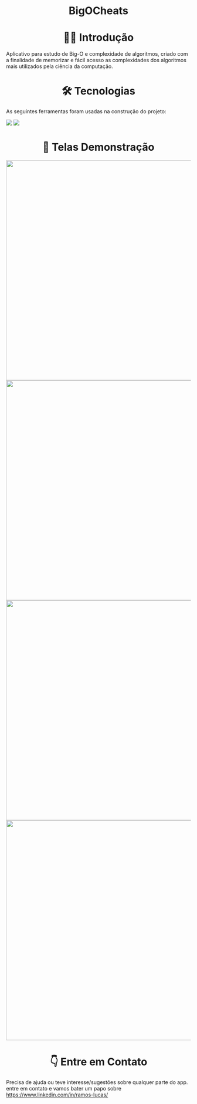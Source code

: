 <h1 align="center"> BigOCheats </h1>

<!--Versions-->

<h1 align="center"> 👩‍💻 Introdução </h1>
Aplicativo para estudo de Big-O e complexidade de algoritmos, criado com a finalidade de memorizar e fácil acesso as complexidades dos algoritmos mais utilizados pela ciência da computação. 

<h1 align="center"> 🛠 Tecnologias </h1>

<p> As seguintes ferramentas foram usadas na construção do projeto: </p>
<div class="row">
  <img src="https://img.shields.io/badge/Dart-v.2.16.2-blue"/>
  <img src="https://img.shields.io/badge/Flutter-v.2.10.4-green"/>
</div>


<h1 align="center"> 🦾 Telas Demonstração </h1>
<div align="center">
  <img height="600em" src="https://user-images.githubusercontent.com/58201578/168444684-2b5562ea-cc9d-477b-9dea-50fac817f13e.png"/>
  <img height="600em" src="https://user-images.githubusercontent.com/58201578/168444689-080abf91-bf8a-49dc-82c7-f3a09aa53c9e.png"/>
  <br/>
  <img height="600em" src="https://user-images.githubusercontent.com/58201578/168444693-f7f4bca3-8e15-4cb8-8485-1eafe1ab4c2c.png"/>
  <img height="600em" src="https://user-images.githubusercontent.com/58201578/168444694-ccb8d7aa-ae10-47e0-a666-ac87c36e9012.png"/>
  <br/>
</div>

<h1 align="center"> 👇 Entre em Contato </h1>

Precisa de ajuda ou teve interesse/sugestões sobre qualquer  parte do app. entre em contato e vamos bater um papo sobre
https://www.linkedin.com/in/ramos-lucas/
